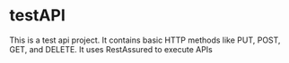 # testAPI
This is a test api project.
It contains basic HTTP methods like PUT, POST, GET, and DELETE.
It uses RestAssured to execute APIs
